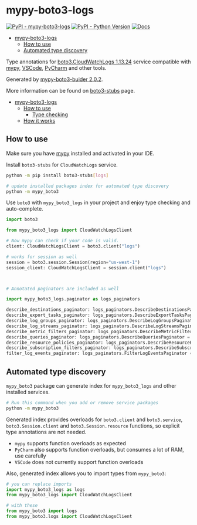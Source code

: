 # mypy-boto3-logs

[![PyPI - mypy-boto3-logs](https://img.shields.io/pypi/v/mypy-boto3-logs.svg?color=blue)](https://pypi.org/project/mypy-boto3-logs)
[![PyPI - Python Version](https://img.shields.io/pypi/pyversions/mypy-boto3-logs.svg?color=blue)](https://pypi.org/project/mypy-boto3-logs)
[![Docs](https://img.shields.io/readthedocs/mypy-boto3-builder.svg?color=blue)](https://mypy-boto3-builder.readthedocs.io/)

- [mypy-boto3-logs](#mypy-boto3-logs)
  - [How to use](#how-to-use)
  - [Automated type discovery](#automated-type-discovery)


Type annotations for
[boto3.CloudWatchLogs 1.13.24](https://boto3.amazonaws.com/v1/documentation/api/1.13.24/reference/services/logs.html#CloudWatchLogs) service
compatible with [mypy](https://github.com/python/mypy), [VSCode](https://code.visualstudio.com/),
[PyCharm](https://www.jetbrains.com/pycharm/) and other tools.

Generated by [mypy-boto3-buider 2.0.2](https://github.com/vemel/mypy_boto3_builder).

More information can be found on [boto3-stubs](https://pypi.org/project/boto3-stubs/) page.

- [mypy-boto3-logs](#mypy-boto3-logs)
  - [How to use](#how-to-use)
    - [Type checking](#type-checking)
  - [How it works](#how-it-works)

## How to use

Make sure you have [mypy](https://github.com/python/mypy) installed and activated in your IDE.

Install `boto3-stubs` for `CloudWatchLogs` service.

```bash
python -m pip install boto3-stubs[logs]

# update installed packages index for automated type discovery
python -m mypy_boto3
```

Use `boto3` with `mypy_boto3_logs` in your project and enjoy type checking and auto-complete.

```python
import boto3

from mypy_boto3_logs import CloudWatchLogsClient

# Now mypy can check if your code is valid.
client: CloudWatchLogsClient = boto3.client("logs")

# works for session as well
session = boto3.session.Session(region="us-west-1")
session_client: CloudWatchLogsClient = session.client("logs")



# Annotated paginators are included as well

import mypy_boto3_logs.paginator as logs_paginators

describe_destinations_paginator: logs_paginators.DescribeDestinationsPaginator = client.get_paginator("describe_destinations")
describe_export_tasks_paginator: logs_paginators.DescribeExportTasksPaginator = client.get_paginator("describe_export_tasks")
describe_log_groups_paginator: logs_paginators.DescribeLogGroupsPaginator = client.get_paginator("describe_log_groups")
describe_log_streams_paginator: logs_paginators.DescribeLogStreamsPaginator = client.get_paginator("describe_log_streams")
describe_metric_filters_paginator: logs_paginators.DescribeMetricFiltersPaginator = client.get_paginator("describe_metric_filters")
describe_queries_paginator: logs_paginators.DescribeQueriesPaginator = client.get_paginator("describe_queries")
describe_resource_policies_paginator: logs_paginators.DescribeResourcePoliciesPaginator = client.get_paginator("describe_resource_policies")
describe_subscription_filters_paginator: logs_paginators.DescribeSubscriptionFiltersPaginator = client.get_paginator("describe_subscription_filters")
filter_log_events_paginator: logs_paginators.FilterLogEventsPaginator = client.get_paginator("filter_log_events")
```

## Automated type discovery

`mypy_boto3` package can generate index for `mypy_boto3_logs` and other installed services.

```bash
# Run this command when you add or remove service packages
python -m mypy_boto3
```

Generated index provides overloads for `boto3.client` and `boto3.service`,
`boto3.Session.client` and `boto3.Session.resource` functions,
so explicit type annotations are not needed.

- `mypy` supports function overloads as expected
- `PyCharm` also supports function overloads, but consumes a lot of RAM, use carefully
- `VSCode` does not currently support function overloads

Also, generated index allows you to import types from `mypy_boto3`:

```python
# you can replace imports
import mypy_boto3_logs as logs
from mypy_boto3_logs import CloudWatchLogsClient

# with these
from mypy_boto3 import logs
from mypy_boto3.logs import CloudWatchLogsClient
```